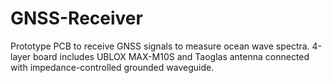 # GNSS-Receiver
Prototype PCB to receive GNSS signals to measure ocean wave spectra. 4-layer board includes UBLOX MAX-M10S and Taoglas antenna connected with impedance-controlled grounded waveguide.